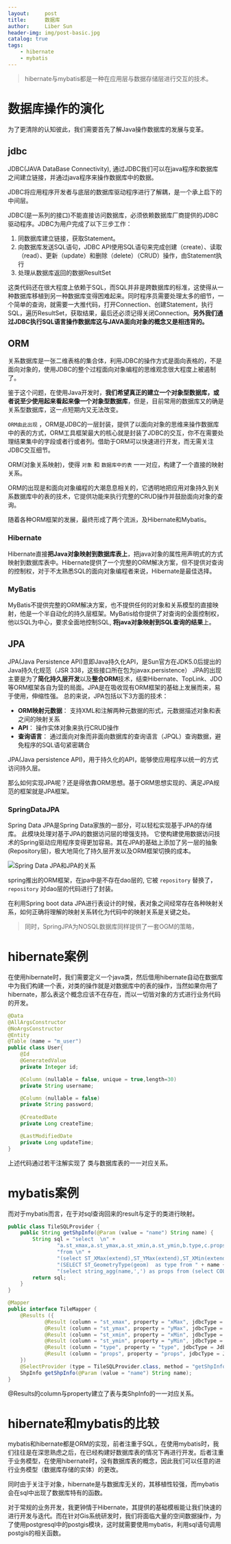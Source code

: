 ```yaml
---
layout:     post
title:      数据库
author:     Liber Sun
header-img: img/post-basic.jpg
catalog: true
tags:
    - hibernate
    - mybatis
---
```


> hibernate与mybatis都是一种在应用层与数据存储层进行交互的技术。

# 数据库操作的演化

为了更清除的认知彼此，我们需要首先了解Java操作数据库的发展与变革。

## jdbc

JDBC(JAVA DataBase Connectivity), 通过JDBC我们可以在java程序和数据库之间建立链接，并通过java程序来操作数据库中的数据。

JDBC将应用程序开发者与底层的数据库驱动程序进行了解耦，是一个承上启下的中间层。

JDBC(是一系列的接口)不能直接访问数据库，必须依赖数据库厂商提供的JDBC驱动程序。JDBC为用户完成了以下三步工作：

01. 同数据库建立链接，获取Statement。
02. 向数据库发送SQL语句，JDBC API使用SQL语句来完成创建（create）、读取（read）、更新（update）和删除（delete）（CRUD）操作，由Statement执行
03. 处理从数据库返回的数据ResultSet

这类代码还在很大程度上依赖于SQL，而SQL并非是跨数据库的标准，这使得从一种数据库移植到另一种数据库变得困难起来。同时程序员需要处理太多的细节，一个简单的查询，就需要一大推代码，打开Connection、创建Statement，执行SQL，遍历ResultSet，获取结果，最后还必须记得关闭Connection。**另外我们通过JDBC执行SQL语言操作数据库这与JAVA面向对象的概念又是相违背的。**

## ORM

关系数据库是一张二维表格的集合体，利用JDBC的操作方式是面向表格的，不是面向对象的，使用JDBC的整个过程面向对象编程的思维观念很大程度上被遏制了。

鉴于这个问题，在使用Java开发时，**我们希望真正的建立一个对象型数据库，或者说至少使用起来看起来像一个对象型数据库**，但是，目前常用的数据库又的确是关系型数据库，这一点短期内又无法改变。

`ORM由此出现` ，ORM是JDBC的一层封装，提供了以面向对象的思维来操作数据库中的表的方式，ORM工具框架最大的核心就是封装了JDBC的交互，你不在需要处理结果集中的字段或者行或者列。借助于ORM可以快速进行开发，而无需关注JDBC交互细节。

ORM(对象关系映射)，使得 `对象` 和 `数据库中的表` 一一对应，构建了一个直接的映射关系。

ORM的出现是和面向对象编程的大潮息息相关的，它透明地把应用对象持久到关系数据库中的表的技术，它提供功能来执行完整的CRUD操作并鼓励面向对象的查询。

随着各种ORM框架的发展，最终形成了两个流派，及Hibernate和Mybatis。

### Hibernate

Hibernate直接**把Java对象映射到数据库表上**，把java对象的属性用声明式的方式映射到数据库表中。Hibernate提供了一个完整的ORM解决方案，但不提供对查询的控制权，对于不太熟悉SQL的面向对象编程者来说，Hibernate是最佳选择。

### MyBatis

MyBatis不提供完整的ORM解决方案，也不提供任何的对象和关系模型的直接映射，他是一个半自动化的持久层框架。MyBatis给你提供了对查询的全面控制权，他以SQL为中心，要求全面地控制SQL, **将java对象映射到SQL查询的结果**上。

## JPA

JPA(Java Persistence API)意即Java持久化API，是Sun官方在JDK5.0后提出的Java持久化规范（JSR 338，这些接口所在包为javax.persistence）
JPA的出现主要是为了**简化持久层开发**以及**整合ORM**技术，结束Hibernate、TopLink、JDO等ORM框架各自为营的局面。JPA是在吸收现有ORM框架的基础上发展而来，易于使用，伸缩性强。
总的来说，JPA包括以下3方面的技术：

* **ORM映射元数据**： 支持XML和注解两种元数据的形式，元数据描述对象和表之间的映射关系
* **API**： 操作实体对象来执行CRUD操作
* **查询语言**： 通过面向对象而非面向数据库的查询语言（JPQL）查询数据，避免程序的SQL语句紧密耦合

JPA(Java persistence API)，用于持久化的API，能够使应用程序以统一的方式访问持久层。

那么如何实现JPA呢？还是得依靠ORM思想。基于ORM思想实现的、满足JPA规范的框架就是JPA框架。

### SpringDataJPA

Spring Data JPA是Spring Data家族的一部分，可以轻松实现基于JPA的存储库。 
此模块处理对基于JPA的数据访问层的增强支持。 它使构建使用数据访问技术的Spring驱动应用程序变得更加容易。其在JPA的基础上添加了另一层的抽象(Repository层)，极大地简化了持久层开发以及ORM框架切换的成本。

![Spring Data JPA和JPA的关系](https://upload-images.jianshu.io/upload_images/10458268-de1860c2f3941031.png?imageMogr2/auto-orient/strip%7CimageView2/2/w/623/format/webp)

spring推出的ORM框架，在jpa中是不存在dao层的, 它被 `repository` 替换了， `repository` 对dao层的代码进行了封装。

在利用Spring boot data JPA进行表设计的时候，表对象之间经常存在各种映射关系，如何正确将理解的映射关系转化为代码中的映射关系是关键之处。

> 同时，SpringJPA为NOSQL数据库同样提供了一套OGM的策略，

# hibernate案例

在使用hibernate时，我们需要定义一个java类，然后借用hibernate自动在数据库中为我们构建一个表，对类的操作就是对数据库中的表的操作，当然如果你用了hibernate，那么表这个概念应该不在存在，而以一切皆对象的方式进行业务代码的开发。

``` java
@Data
@AllArgsConstructor
@NoArgsConstructor
@Entity
@Table (name = "m_user")
public class User{
    @Id
    @GeneratedValue
    private Integer id;

    @Column (nullable = false, unique = true,length=30)
    private String username;

    @Column (nullable = false)
    private String password;
  
    @CreatedDate
    private Long createTime;

    @LastModifiedDate
    private Long updateTime;
}
```

上述代码通过若干注解实现了 类与数据库表的一一对应关系。

# mybatis案例

而对于mybatis而言，在于对sql查询回来的result与定于的类进行映射。

``` java
public class TileSQLProvider {
    public String getShpInfo(@Param (value = "name") String name) {
        String sql = "select  \n" +
                "a.st_xmax,a.st_ymax,a.st_xmin,a.st_ymin,b.type,c.props \n" +
                "from \n" +
                "(select ST_XMax(extend),ST_YMax(extend),ST_XMin(extend),ST_YMin(extend) from (select ST_Extent(geom) as extend from " + name + ") as foo) as a,\n" +
                "(SELECT ST_GeometryType(geom)  as type from " + name + " limit 1) as b,\n" +
                "(select string_agg(name,',') as props from (select COLUMN_NAME as name from information_schema.COLUMNS where table_name = '" + name + "') as p ) as c";
        return sql;
    }
}

@Mapper
public interface TileMapper {
    @Results ({
            @Result (column = "st_xmax", property = "xMax", jdbcType = JdbcType.DOUBLE),
            @Result (column = "st_ymax", property = "yMax", jdbcType = JdbcType.DOUBLE),
            @Result (column = "st_xmin", property = "xMin", jdbcType = JdbcType.DOUBLE),
            @Result (column = "st_ymin", property = "yMin", jdbcType = JdbcType.DOUBLE),
            @Result (column = "type", property = "type", jdbcType = JdbcType.VARCHAR),
            @Result (column = "props", property = "props", jdbcType = JdbcType.VARCHAR)
    })
    @SelectProvider (type = TileSQLProvider.class, method = "getShpInfo")
    ShpInfo getShpInfo(@Param (value = "name") String name);
}
```
@Results的column与property建立了表与类ShpInfo的一一对应关系。


# hibernate和mybatis的比较

mybatis和hibernate都是ORM的实现，前者注重于SQL，在使用mybatis时，我们往往是在深思熟虑之后，在已经构建好数据库表的情况下再进行开发。后者注重于业务模型，在使用hibernate时，没有数据库表的概念，因此我们可以任意的进行业务模型（数据库存储的实体）的更改。

同时由于关注于对象，hibernate是与数据库无关的，其移植性较强，而mybatis会在sql中出现了数据库特有的函数。

对于常规的业务开发，我更钟情于Hibernate，其提供的基础模板能让我们快速的进行开发与迭代。而在针对Gis系统研发时，我们将面临大量的空间数据操作，为了使用postgresql中的postgis模块，这时就需要使用mybatis，利用sql语句调用postgis的相关函数。

